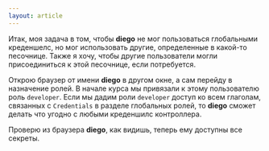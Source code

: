 ```yaml
---
layout: article
---
```

Итак, моя задача в том, чтобы **diego** не мог пользоваться глобальными креденшелс, но мог использовать другие, определенные в какой-то песочнице. Также я хочу, чтобы другие пользователи могли присоединиться к этой песочнице, если потребуется.

Открою браузер от имени **diego** в другом окне, а сам перейду в назначение ролей. В начале курса мы привязали к этому пользователю роль `developer`. Если мы дадим роли `developer` доступ ко всем глаголам, связанных с `Credentials` в разделе глобальных ролей, то **diego** сможет делать что угодно с любыми креденшилс контроллера.

Проверю из браузера **diego**, как видишь, теперь ему доступны все секреты.
